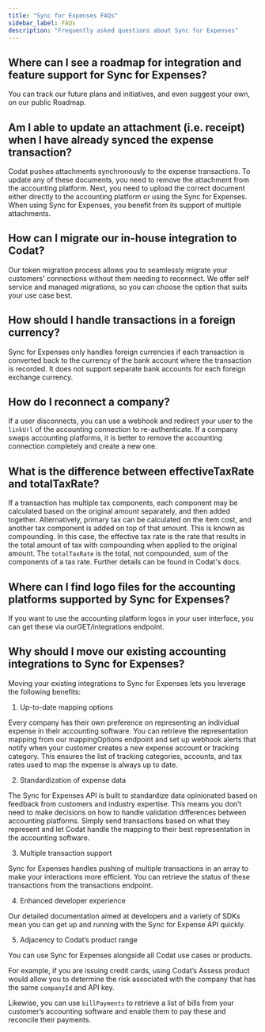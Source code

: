 ```yaml
---
title: "Sync for Expenses FAQs"
sidebar_label: FAQs
description: "Frequently asked questions about Sync for Expenses"
---
```


## Where can I see a roadmap for integration and feature support for Sync for Expenses? 
You can track our future plans and initiatives, and even suggest your own, on our public Roadmap. 

## Am I able to update an attachment (i.e. receipt) when I have already synced the expense transaction? 
Codat pushes attachments synchronously to the expense transactions. To update any of these documents, you need to remove the attachment from the accounting platform. Next, you need to upload the correct document either directly to the accounting platform or using the Sync for Expenses. When using Sync for Expenses, you benefit from its support of multiple attachments.   

## How can I migrate our in-house integration to Codat?
Our token migration process allows you to seamlessly migrate your customers' connections without them needing to reconnect. We offer self service and managed migrations, so you can choose the option that suits your use case best. 

## How should I handle transactions in a foreign currency?
Sync for Expenses only handles foreign currencies if each transaction is converted back to the currency of the bank account where the transaction is recorded. It does not support separate bank accounts for each foreign exchange currency. 

## How do I reconnect a company? 
If a user disconnects, you can use a webhook and redirect your user to the `linkUrl` of the accounting connection to re-authenticate. If a company swaps accounting platforms, it is better to remove the accounting connection completely and create a new one. 

## What is the difference between effectiveTaxRate and totalTaxRate?
If a transaction has multiple tax components, each component may be calculated based on the original amount separately, and then added together. Alternatively, primary tax can be calculated on the item cost, and another tax component is added on top of that amount. This is known as compounding. In this case, the effective tax rate is the rate that results in the total amount of tax with compounding when applied to the original amount. The `totalTaxRate` is the total, not compounded, sum of the components of a tax rate. Further details can be found in Codat's docs. 

## Where can I find logo files for the accounting platforms supported by Sync for Expenses?
If you want to use the accounting platform logos in your user interface, you can get these via ourGET/integrations endpoint. 


## Why should I move our existing accounting integrations to Sync for Expenses?
Moving your existing integrations to Sync for Expenses lets you leverage the following benefits:

1. Up-to-date mapping options 

Every company has their own preference on representing an individual expense in their accounting software. You can retrieve the representation mapping from our mappingOptions endpoint and set up webhook alerts that notify when your customer creates a new expense account or tracking category. This ensures the list of tracking categories, accounts, and tax rates used to map the expense is always up to date.

2. Standardization of expense data

The Sync for Expenses API is built to standardize data opinionated based on feedback from customers and industry expertise. This means you don’t need to make decisions on how to handle validation differences between accounting platforms. Simply send transactions based on what they represent and let Codat handle the mapping to their best representation in the accounting software.

3. Multiple transaction support

Sync for Expenses handles pushing of multiple transactions in an array to make your interactions more efficient. You can retrieve the status of these transactions from the transactions endpoint.

4. Enhanced developer experience

Our detailed documentation aimed at developers and a variety of SDKs mean you can get up and running with the Sync for Expense API quickly.

5. Adjacency to Codat’s product range

You can use Sync for Expenses alongside all Codat use cases or products.


For example, if you are issuing credit cards, using Codat’s Assess product would allow you to determine the risk associated with the company that has the same `companyId` and API key.


Likewise, you can use `billPayments` to retrieve a list of bills from your customer’s accounting software and enable them to pay these and reconcile their payments.
